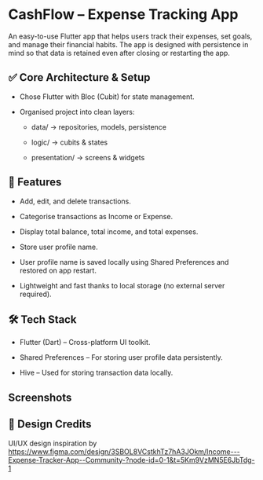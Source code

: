 # CashFlow – Expense Tracking App
An easy-to-use Flutter app that helps users track their expenses, set goals, and manage their financial habits. The app is designed with persistence in mind so that data is retained even after closing or restarting the app.


## ✅ Core Architecture & Setup

- Chose Flutter with Bloc (Cubit) for state management.

- Organised project into clean layers:

   - data/ → repositories, models, persistence

   - logic/ → cubits & states

   - presentation/ → screens & widgets
 

## 🚀 Features

- Add, edit, and delete transactions.

- Categorise transactions as Income or Expense.

- Display total balance, total income, and total expenses.

- Store user profile name.

- User profile name is saved locally using Shared Preferences and restored on app restart.

- Lightweight and fast thanks to local storage (no external server required).

## 🛠️ Tech Stack

- Flutter (Dart) – Cross-platform UI toolkit.

- Shared Preferences – For storing user profile data persistently.

- Hive – Used for storing transaction data locally.


## Screenshots

## 🎨 Design Credits

UI/UX design inspiration by https://www.figma.com/design/3SBOL8VCstkhTz7hA3JOkm/Income---Expense-Tracker-App--Community-?node-id=0-1&t=5Km9VzMN5E6JbTdg-1

